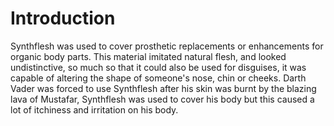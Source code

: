 # Introduction
Synthflesh was used to cover prosthetic replacements or enhancements for organic body parts.
This material imitated natural flesh, and looked undistinctive, so much so that it could also be used for disguises, it was capable of altering the shape of someone's nose, chin or cheeks.
Darth Vader was forced to use Synthflesh after his skin was burnt by the blazing lava of Mustafar, Synthflesh was used to cover his body but this caused a lot of itchiness and irritation on his body.
